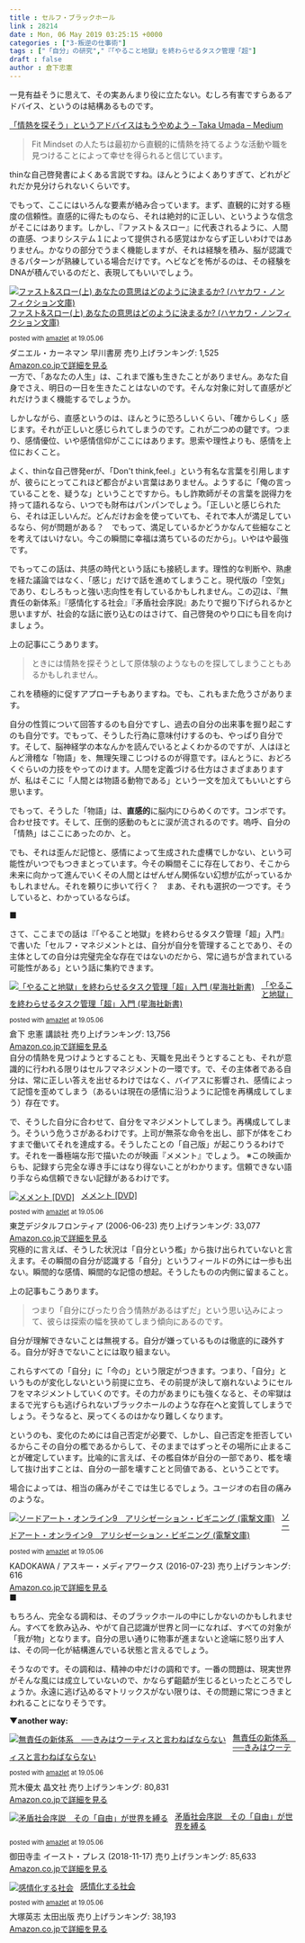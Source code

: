 ```yaml
---
title : セルフ・ブラックホール
link : 28214
date : Mon, 06 May 2019 03:25:15 +0000
categories : ["3-叛逆の仕事術"]
tags : ["「自分」の研究","『「やること地獄」を終わらせるタスク管理「超"]
draft : false
author : 倉下忠憲
---
```


一見有益そうに思えて、その実あんまり役に立たない。むしろ有害ですらあるアドバイス、というのは結構あるものです。

<a href="https://medium.com/@tumada/do-not-find-your-passion-a7b2f290b5a">「情熱を探そう」というアドバイスはもうやめよう – Taka Umada – Medium</a>
<blockquote>Fit Mindset の人たちは最初から直観的に情熱を持てるような活動や職を見つけることによって幸せを得られると信じています。</blockquote>
thinな自己啓発書によくある言説ですね。ほんとうによくありすぎて、どれがどれだか見分けられないくらいです。

でもって、ここにはいろんな要素が絡み合っています。まず、直観的に対する極度の信頼性。直感的に得たものなら、それは絶対的に正しい、というような信念がそこにはあります。しかし、『ファスト＆スロー』に代表されるように、人間の直感、つまりシステム１によって提供される感覚はかならず正しいわけではありません。かなりの部分でうまく機能しますが、それは経験を積み、脳が認識できるパターンが熟練している場合だけです。ヘビなどを怖がるのは、その経験をDNAが積んでいるのだと、表現してもいいでしょう。
<div class="amazlet-box" style="margin-bottom: 0px;">
<div class="amazlet-image" style="float: left; margin: 0px 12px 1px 0px;"><a href="http://www.amazon.co.jp/exec/obidos/ASIN/4150504105/rashita1000-22/ref=nosim/" target="_blank" rel="noopener" name="amazletlink"><img style="border: none;" src="https://images-fe.ssl-images-amazon.com/images/I/51LKt1y4lUL._SL160_.jpg" alt="ファスト&amp;スロー(上) あなたの意思はどのように決まるか? (ハヤカワ・ノンフィクション文庫)" /></a></div>
<div class="amazlet-info" style="line-height: 120%; margin-bottom: 10px;">
<div class="amazlet-name" style="margin-bottom: 10px; line-height: 120%;">

<a href="http://www.amazon.co.jp/exec/obidos/ASIN/4150504105/rashita1000-22/ref=nosim/" target="_blank" rel="noopener" name="amazletlink">ファスト&amp;スロー(上) あなたの意思はどのように決まるか? (ハヤカワ・ノンフィクション文庫)</a>
<div class="amazlet-powered-date" style="font-size: 80%; margin-top: 5px; line-height: 120%;">posted with <a title="amazlet" href="http://www.amazlet.com/" target="_blank" rel="noopener">amazlet</a> at 19.05.06</div>
</div>
<div class="amazlet-detail">ダニエル・カーネマン
早川書房
売り上げランキング: 1,525</div>
<div class="amazlet-sub-info" style="float: left;">
<div class="amazlet-link" style="margin-top: 5px;"><a href="http://www.amazon.co.jp/exec/obidos/ASIN/4150504105/rashita1000-22/ref=nosim/" target="_blank" rel="noopener" name="amazletlink">Amazon.co.jpで詳細を見る</a></div>
</div>
</div>
<div class="amazlet-footer" style="clear: left;"></div>
</div>
一方で、「あなたの人生」は、これまで誰も生きたことがありません。あなた自身でさえ、明日の一日を生きたことはないのです。そんな対象に対して直感がどれだけうまく機能するでしょうか。

しかしながら、直感というのは、ほんとうに恐ろしいくらい、「確からしく」感じます。それが正しいと感じられてしまうのです。これが二つめの鍵です。つまり、感情優位、いや感情信仰がここにはあります。思索や理性よりも、感情を上位におくこと。

よく、thinな自己啓発erが、「Don't think,feel.」という有名な言葉を引用しますが、彼らにとってこれほど都合がよい言葉はありません。ようするに「俺の言っていることを、疑うな」ということですから。もし詐欺師がその言葉を説得力を持って語れるなら、いつでも財布はパンパンでしょう。「正しいと感じられたら、それは正しいんだ。どんだけお金を使っていても、それで本人が満足しているなら、何が問題がある？　でもって、満足しているかどうかなんて些細なことを考えてはいけない。今この瞬間に幸福は満ちているのだから」。いやはや最強です。

でもってこの話は、共感の時代という話にも接続します。理性的な判断や、熟慮を経た議論ではなく、「感じ」だけで話を進めてしまうこと。現代版の「空気」であり、むしろもっと強い志向性を有しているかもしれません。この辺は、『無責任の新体系』『感情化する社会』『矛盾社会序説』あたりで掘り下げられるかと思いますが、社会的な話に嵌り込むのはさけて、自己啓発のやり口にも目を向けましょう。

上の記事にこうあります。
<blockquote>ときには情熱を探そうとして原体験のようなものを探してしまうこともあるかもしれません。</blockquote>
これを積極的に促すアプローチもありますね。でも、これもまた危うさがあります。

自分の性質について回答するのも自分ですし、過去の自分の出来事を掘り起こすのも自分です。でもって、そうした行為に意味付けするのも、やっぱり自分です。そして、脳神経学の本なんかを読んでいるとよくわかるのですが、人はほとんど滑稽な「物語」を、無理矢理こじつけるのが得意です。ほんとうに、おどろくぐらいの力技をやってのけます。人間を定義づける仕方はさまざまありますが、私はそこに「人間とは物語る動物である」という一文を加えてもいいとすら思います。

でもって、そうした「物語」は、<strong>直感的</strong>に脳内にひらめくのです。コンボです。合わせ技です。そして、圧倒的感動のもとに涙が流されるのです。嗚呼、自分の「情熱」はここにあったのか、と。

でも、それは歪んだ記憶と、感情によって生成された虚構でしかない、という可能性がいつでもつきまとっています。今その瞬間そこに存在しており、そこから未来に向かって進んでいくその人間とはぜんぜん関係ない幻想が広がっているかもしれません。それを頼りに歩いて行く？　まあ、それも選択の一つです。そうしていると、わかっているならば。

■

さて、ここまでの話は『「やること地獄」を終わらせるタスク管理「超」入門』で書いた「セルフ・マネジメントとは、自分が自分を管理することであり、その主体としての自分は完璧完全な存在ではないのだから、常に過ちが含まれている可能性がある」という話に集約できます。
<div class="amazlet-box" style="margin-bottom: 0px;">
<div class="amazlet-image" style="float: left; margin: 0px 12px 1px 0px;"><a href="http://www.amazon.co.jp/exec/obidos/ASIN/4065151562/rashita1000-22/ref=nosim/" target="_blank" rel="noopener" name="amazletlink"><img style="border: none;" src="https://images-fe.ssl-images-amazon.com/images/I/31yz41bTULL._SL160_.jpg" alt="「やること地獄」を終わらせるタスク管理「超」入門 (星海社新書)" /></a></div>
<div class="amazlet-info" style="line-height: 120%; margin-bottom: 10px;">
<div class="amazlet-name" style="margin-bottom: 10px; line-height: 120%;">

<a href="http://www.amazon.co.jp/exec/obidos/ASIN/4065151562/rashita1000-22/ref=nosim/" target="_blank" rel="noopener" name="amazletlink">「やること地獄」を終わらせるタスク管理「超」入門 (星海社新書)</a>
<div class="amazlet-powered-date" style="font-size: 80%; margin-top: 5px; line-height: 120%;">posted with <a title="amazlet" href="http://www.amazlet.com/" target="_blank" rel="noopener">amazlet</a> at 19.05.06</div>
</div>
<div class="amazlet-detail">倉下 忠憲
講談社
売り上げランキング: 13,756</div>
<div class="amazlet-sub-info" style="float: left;">
<div class="amazlet-link" style="margin-top: 5px;"><a href="http://www.amazon.co.jp/exec/obidos/ASIN/4065151562/rashita1000-22/ref=nosim/" target="_blank" rel="noopener" name="amazletlink">Amazon.co.jpで詳細を見る</a></div>
</div>
</div>
<div class="amazlet-footer" style="clear: left;"></div>
</div>
自分の情熱を見つけようとすることも、天職を見出そうとすることも、それが意識的に行われる限りはセルフマネジメントの一環です。で、その主体者である自分は、常に正しい答えを出せるわけではなく、バイアスに影響され、感情によって記憶を歪めてしまう（あるいは現在の感情に沿うように記憶を再構成してしまう）存在です。

で、そうした自分に合わせて、自分をマネジメントしてしまう。再構成してしまう。そういう危うさがあるわけです。上司が無茶な命令を出し、部下が体をこわすまで働いてそれを達成する。そうしたことの「自己版」が起こりうるわけです。それを一番極端な形で描いたのが映画『メメント』でしょう。
※この映画からも、記録すら完全な導き手にはなり得ないことがわかります。信頼できない語り手ならぬ信頼できない記録があるわけです。
<div class="amazlet-box" style="margin-bottom: 0px;">
<div class="amazlet-image" style="float: left; margin: 0px 12px 1px 0px;"><a href="http://www.amazon.co.jp/exec/obidos/ASIN/B0000D8RO4/rashita1000-22/ref=nosim/" target="_blank" rel="noopener" name="amazletlink"><img style="border: none;" src="https://images-fe.ssl-images-amazon.com/images/I/51ejFdd175L._SL160_.jpg" alt="メメント [DVD]" /></a></div>
<div class="amazlet-info" style="line-height: 120%; margin-bottom: 10px;">
<div class="amazlet-name" style="margin-bottom: 10px; line-height: 120%;">

<a href="http://www.amazon.co.jp/exec/obidos/ASIN/B0000D8RO4/rashita1000-22/ref=nosim/" target="_blank" rel="noopener" name="amazletlink">メメント [DVD]</a>
<div class="amazlet-powered-date" style="font-size: 80%; margin-top: 5px; line-height: 120%;">posted with <a title="amazlet" href="http://www.amazlet.com/" target="_blank" rel="noopener">amazlet</a> at 19.05.06</div>
</div>
<div class="amazlet-detail">東芝デジタルフロンティア (2006-06-23)
売り上げランキング: 33,077</div>
<div class="amazlet-sub-info" style="float: left;">
<div class="amazlet-link" style="margin-top: 5px;"><a href="http://www.amazon.co.jp/exec/obidos/ASIN/B0000D8RO4/rashita1000-22/ref=nosim/" target="_blank" rel="noopener" name="amazletlink">Amazon.co.jpで詳細を見る</a></div>
</div>
</div>
<div class="amazlet-footer" style="clear: left;"></div>
</div>
究極的に言えば、そうした状況は「自分という檻」から抜け出られていないと言えます。その瞬間の自分が認識する「自分」というフィールドの外には一歩も出ない。瞬間的な感情、瞬間的な記憶の想起。そうしたものの内側に留まること。

上の記事もこうあります。
<blockquote>つまり「自分にぴったり合う情熱があるはずだ」という思い込みによって、彼らは探索の幅を狭めてしまう傾向にあるのです。</blockquote>
自分が理解できないことは無視する。自分が嫌っているものは徹底的に疎外する。自分が好きでないことには取り組まない。

これらすべての「自分」に「今の」という限定がつきます。つまり、「自分」というものが変化しないという前提に立ち、その前提が決して崩れないようにセルフをマネジメントしていくのです。その力があまりにも強くなると、その牢獄はまるで光すらも逃げられないブラックホールのような存在へと変質してしまうでしょう。そうなると、戻ってくるのはかなり難しくなります。

というのも、変化のためには自己否定が必要で、しかし、自己否定を拒否しているからこその自分の檻であるからして、そのままではずっとその場所に止まることが確定しています。比喩的に言えば、その檻自体が自分の一部であり、檻を壊して抜け出すことは、自分の一部を壊すことと同値である、ということです。

場合によっては、相当の痛みがそこでは生じるでしょう。ユージオの右目の痛みのような。
<div class="amazlet-box" style="margin-bottom: 0px;">
<div class="amazlet-image" style="float: left; margin: 0px 12px 1px 0px;"><a href="http://www.amazon.co.jp/exec/obidos/ASIN/B01HAWPKFA/rashita1000-22/ref=nosim/" target="_blank" rel="noopener" name="amazletlink"><img style="border: none;" src="https://images-fe.ssl-images-amazon.com/images/I/616eB3LusML._SL160_.jpg" alt="ソードアート・オンライン9　アリシゼーション・ビギニング (電撃文庫)" /></a></div>
<div class="amazlet-info" style="line-height: 120%; margin-bottom: 10px;">
<div class="amazlet-name" style="margin-bottom: 10px; line-height: 120%;">

<a href="http://www.amazon.co.jp/exec/obidos/ASIN/B01HAWPKFA/rashita1000-22/ref=nosim/" target="_blank" rel="noopener" name="amazletlink">ソードアート・オンライン9　アリシゼーション・ビギニング (電撃文庫)</a>
<div class="amazlet-powered-date" style="font-size: 80%; margin-top: 5px; line-height: 120%;">posted with <a title="amazlet" href="http://www.amazlet.com/" target="_blank" rel="noopener">amazlet</a> at 19.05.06</div>
</div>
<div class="amazlet-detail">KADOKAWA / アスキー・メディアワークス (2016-07-23)
売り上げランキング: 616</div>
<div class="amazlet-sub-info" style="float: left;">
<div class="amazlet-link" style="margin-top: 5px;"><a href="http://www.amazon.co.jp/exec/obidos/ASIN/B01HAWPKFA/rashita1000-22/ref=nosim/" target="_blank" rel="noopener" name="amazletlink">Amazon.co.jpで詳細を見る</a></div>
</div>
</div>
<div class="amazlet-footer" style="clear: left;"></div>
</div>
■

もちろん、完全なる調和は、そのブラックホールの中にしかないのかもしれません。すべてを飲み込み、やがて自己認識が世界と同一になれば、すべての対象が「我が物」となります。自分の思い通りに物事が進まないと途端に怒り出す人は、その同一化が結構進んでいる状態と言えるでしょう。

そうなのです。その調和は、精神の中だけの調和です。一番の問題は、現実世界がそんな風には成立していないので、かならず齟齬が生じるといったところでしょうか。永遠に逃げ込めるマトリックスがない限りは、その問題に常につきまとわれることになりそうです。

<strong>▼another way:</strong>
<div class="amazlet-box" style="margin-bottom: 0px;">
<div class="amazlet-image" style="float: left; margin: 0px 12px 1px 0px;"><a href="http://www.amazon.co.jp/exec/obidos/ASIN/4794970765/rashita1000-22/ref=nosim/" target="_blank" rel="noopener" name="amazletlink"><img style="border: none;" src="https://images-fe.ssl-images-amazon.com/images/I/41NtrCcP-aL._SL160_.jpg" alt="無責任の新体系　──きみはウーティスと言わねばならない" /></a></div>
<div class="amazlet-info" style="line-height: 120%; margin-bottom: 10px;">
<div class="amazlet-name" style="margin-bottom: 10px; line-height: 120%;">

<a href="http://www.amazon.co.jp/exec/obidos/ASIN/4794970765/rashita1000-22/ref=nosim/" target="_blank" rel="noopener" name="amazletlink">無責任の新体系　──きみはウーティスと言わねばならない</a>
<div class="amazlet-powered-date" style="font-size: 80%; margin-top: 5px; line-height: 120%;">posted with <a title="amazlet" href="http://www.amazlet.com/" target="_blank" rel="noopener">amazlet</a> at 19.05.06</div>
</div>
<div class="amazlet-detail">荒木優太
晶文社
売り上げランキング: 80,831</div>
<div class="amazlet-sub-info" style="float: left;">
<div class="amazlet-link" style="margin-top: 5px;"><a href="http://www.amazon.co.jp/exec/obidos/ASIN/4794970765/rashita1000-22/ref=nosim/" target="_blank" rel="noopener" name="amazletlink">Amazon.co.jpで詳細を見る</a></div>
</div>
</div>
<div class="amazlet-footer" style="clear: left;"></div>
</div>
<div class="amazlet-box" style="margin-bottom: 0px;">
<div class="amazlet-image" style="float: left; margin: 0px 12px 1px 0px;"><a href="http://www.amazon.co.jp/exec/obidos/ASIN/4781617263/rashita1000-22/ref=nosim/" target="_blank" rel="noopener" name="amazletlink"><img style="border: none;" src="https://images-fe.ssl-images-amazon.com/images/I/51YD6TM2EbL._SL160_.jpg" alt="矛盾社会序説　その「自由」が世界を縛る" /></a></div>
<div class="amazlet-info" style="line-height: 120%; margin-bottom: 10px;">
<div class="amazlet-name" style="margin-bottom: 10px; line-height: 120%;">

<a href="http://www.amazon.co.jp/exec/obidos/ASIN/4781617263/rashita1000-22/ref=nosim/" target="_blank" rel="noopener" name="amazletlink">矛盾社会序説　その「自由」が世界を縛る</a>
<div class="amazlet-powered-date" style="font-size: 80%; margin-top: 5px; line-height: 120%;">posted with <a title="amazlet" href="http://www.amazlet.com/" target="_blank" rel="noopener">amazlet</a> at 19.05.06</div>
</div>
<div class="amazlet-detail">御田寺圭
イースト・プレス (2018-11-17)
売り上げランキング: 85,633</div>
<div class="amazlet-sub-info" style="float: left;">
<div class="amazlet-link" style="margin-top: 5px;"><a href="http://www.amazon.co.jp/exec/obidos/ASIN/4781617263/rashita1000-22/ref=nosim/" target="_blank" rel="noopener" name="amazletlink">Amazon.co.jpで詳細を見る</a></div>
</div>
</div>
<div class="amazlet-footer" style="clear: left;"></div>
</div>
<div class="amazlet-box" style="margin-bottom: 0px;">
<div class="amazlet-image" style="float: left; margin: 0px 12px 1px 0px;"><a href="http://www.amazon.co.jp/exec/obidos/ASIN/4778315367/rashita1000-22/ref=nosim/" target="_blank" rel="noopener" name="amazletlink"><img style="border: none;" src="https://images-fe.ssl-images-amazon.com/images/I/41mIwnjOe8L._SL160_.jpg" alt="感情化する社会" /></a></div>
<div class="amazlet-info" style="line-height: 120%; margin-bottom: 10px;">
<div class="amazlet-name" style="margin-bottom: 10px; line-height: 120%;">

<a href="http://www.amazon.co.jp/exec/obidos/ASIN/4778315367/rashita1000-22/ref=nosim/" target="_blank" rel="noopener" name="amazletlink">感情化する社会</a>
<div class="amazlet-powered-date" style="font-size: 80%; margin-top: 5px; line-height: 120%;">posted with <a title="amazlet" href="http://www.amazlet.com/" target="_blank" rel="noopener">amazlet</a> at 19.05.06</div>
</div>
<div class="amazlet-detail">大塚英志
太田出版
売り上げランキング: 38,193</div>
<div class="amazlet-sub-info" style="float: left;">
<div class="amazlet-link" style="margin-top: 5px;"><a href="http://www.amazon.co.jp/exec/obidos/ASIN/4778315367/rashita1000-22/ref=nosim/" target="_blank" rel="noopener" name="amazletlink">Amazon.co.jpで詳細を見る</a></div>
</div>
</div>
<div class="amazlet-footer" style="clear: left;"></div>
</div>